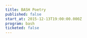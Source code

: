 ```yaml
---
title: BASH Poetry
published: false
start_at: 2015-12-13T19:00:00.000Z
program: bash
ticketed: false
---
```

